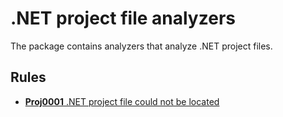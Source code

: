 # .NET project file analyzers
The package contains analyzers that analyze .NET project files.

## Rules
* [**Proj0001** .NET project file could not be located](https://github.com/Corniel/dotnet-project-analyzers/blob/main/rules/Proj0001.md)
